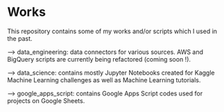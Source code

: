 # Works

This repository contains some of my works and/or scripts which I used in the past.

--> data_engineering: data connectors for various sources. AWS and BigQuery scripts are currently being refactored (coming soon !).

--> data_science: contains mostly Jupyter Notebooks created for Kaggle Machine Learning challenges as well as Machine Learning tutorials.

--> google_apps_script: contains Google Apps Script codes used for projects on Google Sheets.